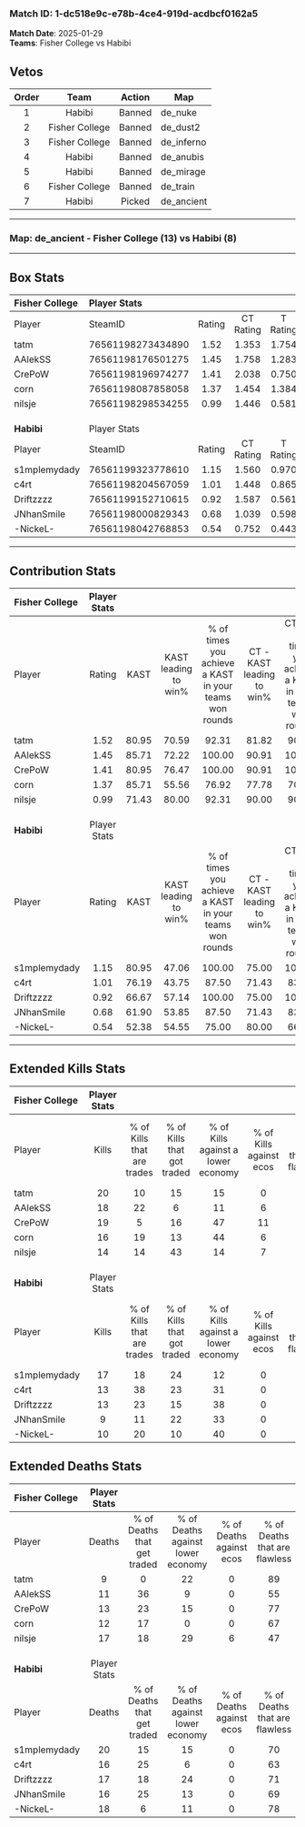 ### Match ID: 1-dc518e9c-e78b-4ce4-919d-acdbcf0162a5  
**Match Date**: 2025-01-29  
**Teams**: Fisher College vs Habibi  

## Vetos  

| Order | Team | Action | Map |
| :---: | :--: | :----: | --- |
| 1 | Habibi | Banned | de_nuke |
| 2 | Fisher College | Banned | de_dust2 |
| 3 | Fisher College | Banned | de_inferno |
| 4 | Habibi | Banned | de_anubis |
| 5 | Habibi | Banned | de_mirage |
| 6 | Fisher College | Banned | de_train |
| 7 | Habibi | Picked | de_ancient |

---  

### **Map**: de_ancient - Fisher College (13) vs Habibi (8)  
---  

## Box Stats  

| **Fisher College** | Player Stats      |        |           |          |       |      |       |         |        |      |     |
| :- | :- | :-: | :-: | :-: | :-: | :-: | :-: | :-: | :-: | :-: | :-: |
| Player             | SteamID           | Rating | CT Rating | T Rating | KAST  | ADR  | Kills | Assists | Deaths | K/D  | HS% |
| tatm               | 76561198273434890 |  1.52  |   1.353   |  1.754   | 80.95 | 77.6 |  20   |    5    |   9    | 2.22 | 30  |
| AAlekSS            | 76561198176501275 |  1.45  |   1.758   |  1.283   | 85.71 | 89.1 |  18   |    4    |   11   | 1.64 | 61  |
| CrePoW             | 76561198196974277 |  1.41  |   2.038   |  0.750   | 80.95 | 88.0 |  19   |    5    |   13   | 1.46 | 42  |
| corn               | 76561198087858058 |  1.37  |   1.454   |  1.384   | 85.71 | 93.1 |  16   |    7    |   12   | 1.33 | 75  |
| nilsje             | 76561198298534255 |  0.99  |   1.446   |  0.581   | 71.43 | 74.6 |  14   |    6    |   17   | 0.82 | 50  |
|                    |                   |        |           |          |       |      |       |         |        |      |     |
|                    |                   |        |           |          |       |      |       |         |        |      |     |
|                    |                   |        |           |          |       |      |       |         |        |      |     |
| **Habibi**         | Player Stats      |        |           |          |       |      |       |         |        |      |     |
| Player             | SteamID           | Rating | CT Rating | T Rating | KAST  | ADR  | Kills | Assists | Deaths | K/D  | HS% |
| s1mplemydady       | 76561199323778610 |  1.15  |   1.560   |  0.970   | 80.95 | 88.2 |  17   |    4    |   20   | 0.85 | 58  |
| c4rt               | 76561198204567059 |  1.01  |   1.448   |  0.865   | 76.19 | 72.3 |  13   |    7    |   16   | 0.81 | 38  |
| Driftzzzz          | 76561199152710615 |  0.92  |   1.587   |  0.561   | 66.67 | 76.3 |  13   |    6    |   17   | 0.76 | 38  |
| JNhanSmile         | 76561198000829343 |  0.68  |   1.039   |  0.598   | 61.90 | 55.8 |   9   |    6    |   16   | 0.56 | 55  |
| -NickeL-           | 76561198042768853 |  0.54  |   0.752   |  0.443   | 52.38 | 42.3 |  10   |    1    |   18   | 0.56 | 40  |
---  

## Contribution Stats  

| **Fisher College** | Player Stats |       |                      |                                                        |                           |                                                             |                          |                                                            |
| :- | :-: | :-: | :-: | :-: | :-: | :-: | :-: | :-: |
| Player             |    Rating    | KAST  | KAST leading to win% | % of times you achieve a KAST in your teams won rounds | CT - KAST leading to win% | CT - % of times you achieve a KAST in your teams won rounds | T - KAST leading to win% | T - % of times you achieve a KAST in your teams won rounds |
| tatm               |     1.52     | 80.95 |        70.59         |                         92.31                          |           81.82           |                            90.00                            |          50.00           |                           100.00                           |
| AAlekSS            |     1.45     | 85.71 |        72.22         |                         100.00                         |           90.91           |                           100.00                            |          42.86           |                           100.00                           |
| CrePoW             |     1.41     | 80.95 |        76.47         |                         100.00                         |           90.91           |                           100.00                            |          50.00           |                           100.00                           |
| corn               |     1.37     | 85.71 |        55.56         |                         76.92                          |           77.78           |                            70.00                            |          33.33           |                           100.00                           |
| nilsje             |     0.99     | 71.43 |        80.00         |                         92.31                          |           90.00           |                            90.00                            |          60.00           |                           100.00                           |
|                    |              |       |                      |                                                        |                           |                                                             |                          |                                                            |
|                    |              |       |                      |                                                        |                           |                                                             |                          |                                                            |
|                    |              |       |                      |                                                        |                           |                                                             |                          |                                                            |
| **Habibi**         | Player Stats |       |                      |                                                        |                           |                                                             |                          |                                                            |
| Player             |    Rating    | KAST  | KAST leading to win% | % of times you achieve a KAST in your teams won rounds | CT - KAST leading to win% | CT - % of times you achieve a KAST in your teams won rounds | T - KAST leading to win% | T - % of times you achieve a KAST in your teams won rounds |
| s1mplemydady       |     1.15     | 80.95 |        47.06         |                         100.00                         |           75.00           |                           100.00                            |          22.22           |                           100.00                           |
| c4rt               |     1.01     | 76.19 |        43.75         |                         87.50                          |           71.43           |                            83.33                            |          22.22           |                           100.00                           |
| Driftzzzz          |     0.92     | 66.67 |        57.14         |                         100.00                         |           75.00           |                           100.00                            |          33.33           |                           100.00                           |
| JNhanSmile         |     0.68     | 61.90 |        53.85         |                         87.50                          |           71.43           |                            83.33                            |          33.33           |                           100.00                           |
| -NickeL-           |     0.54     | 52.38 |        54.55         |                         75.00                          |           80.00           |                            66.67                            |          33.33           |                           100.00                           |
---  

## Extended Kills Stats  

| **Fisher College** | Player Stats |                            |                            |                                    |                         |                              |                                 |                                       |                    |           |
| :- | :-: | :-: | :-: | :-: | :-: | :-: | :-: | :-: | :-: | :-: |
| Player             |    Kills     | % of Kills that are trades | % of Kills that got traded | % of Kills against a lower economy | % of Kills against ecos | % of Kills that are flawless | % of Kills that are close duels | % of Kills that are assisted by flash | Pistol Round Kills | AWP Kills |
| tatm               |      20      |             10             |             15             |                 15                 |            0            |              85              |                0                |                   5                   |         2          |    10     |
| AAlekSS            |      18      |             22             |             6              |                 11                 |            6            |              72              |                6                |                   6                   |         3          |     0     |
| CrePoW             |      19      |             5              |             16             |                 47                 |           11            |              68              |                0                |                   0                   |         2          |     1     |
| corn               |      16      |             19             |             13             |                 44                 |            6            |              56              |               19                |                   6                   |         3          |     0     |
| nilsje             |      14      |             14             |             43             |                 14                 |            7            |              64              |               14                |                  21                   |         0          |     0     |
|                    |              |                            |                            |                                    |                         |                              |                                 |                                       |                    |           |
|                    |              |                            |                            |                                    |                         |                              |                                 |                                       |                    |           |
|                    |              |                            |                            |                                    |                         |                              |                                 |                                       |                    |           |
| **Habibi**         | Player Stats |                            |                            |                                    |                         |                              |                                 |                                       |                    |           |
| Player             |    Kills     | % of Kills that are trades | % of Kills that got traded | % of Kills against a lower economy | % of Kills against ecos | % of Kills that are flawless | % of Kills that are close duels | % of Kills that are assisted by flash | Pistol Round Kills | AWP Kills |
| s1mplemydady       |      17      |             18             |             24             |                 12                 |            0            |              65              |                0                |                   0                   |         2          |     0     |
| c4rt               |      13      |             38             |             23             |                 31                 |            0            |              69              |                0                |                   8                   |         0          |     0     |
| Driftzzzz          |      13      |             23             |             15             |                 38                 |            0            |              62              |               15                |                   8                   |         2          |     2     |
| JNhanSmile         |      9       |             11             |             22             |                 33                 |            0            |              56              |               11                |                   0                   |         0          |     0     |
| -NickeL-           |      10      |             20             |             10             |                 40                 |            0            |              70              |                0                |                  10                   |         0          |     2     |
## Extended Deaths Stats  

| **Fisher College** | Player Stats |                             |                                   |                          |                               |                            |                           |               |
| :- | :-: | :-: | :-: | :-: | :-: | :-: | :-: | :-: |
| Player             |    Deaths    | % of Deaths that get traded | % of Deaths against lower economy | % of Deaths against ecos | % of Deaths that are flawless | % of Deaths that are close | % of Deaths while blinded | Deaths to AWP |
| tatm               |      9       |              0              |                22                 |            0             |              89               |             0              |            11             |       1       |
| AAlekSS            |      11      |             36              |                 9                 |            0             |              55               |             0              |             9             |       0       |
| CrePoW             |      13      |             23              |                15                 |            0             |              77               |             0              |             8             |       1       |
| corn               |      12      |             17              |                 0                 |            0             |              67               |             17             |             0             |       0       |
| nilsje             |      17      |             18              |                29                 |            6             |              47               |             6              |             0             |       2       |
|                    |              |                             |                                   |                          |                               |                            |                           |               |
|                    |              |                             |                                   |                          |                               |                            |                           |               |
|                    |              |                             |                                   |                          |                               |                            |                           |               |
| **Habibi**         | Player Stats |                             |                                   |                          |                               |                            |                           |               |
| Player             |    Deaths    | % of Deaths that get traded | % of Deaths against lower economy | % of Deaths against ecos | % of Deaths that are flawless | % of Deaths that are close | % of Deaths while blinded | Deaths to AWP |
| s1mplemydady       |      20      |             15              |                15                 |            0             |              70               |             10             |            10             |       1       |
| c4rt               |      16      |             25              |                 6                 |            0             |              63               |             6              |             6             |       2       |
| Driftzzzz          |      17      |             18              |                24                 |            0             |              71               |             0              |             6             |       3       |
| JNhanSmile         |      16      |             25              |                13                 |            0             |              69               |             19             |             6             |       3       |
| -NickeL-           |      18      |              6              |                11                 |            0             |              78               |             0              |             6             |       2       |
